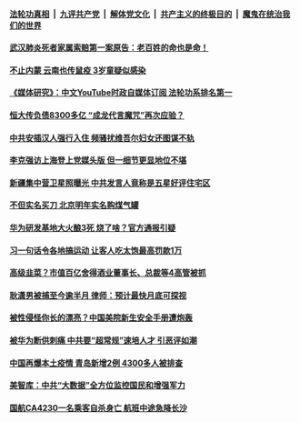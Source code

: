 

####  [法轮功真相](../../../../basic/blob/master/README.md?t=09270131) &nbsp;|&nbsp; [九评共产党](../../../../9ping.md/blob/master/README.md?t=09270131) &nbsp;|&nbsp; [解体党文化](../../../../jtdwh.md/blob/master/README.md?t=09270131)  &nbsp;|&nbsp; [共产主义的终极目的](../../../../gczydzjmd.md/blob/master/README.md?t=09270131) &nbsp;|&nbsp; [魔鬼在统治我们的世界](../../../../mgztzwmdsj.md/blob/master/README.md?t=09270131) 

#### [武汉肺炎死者家属索赔第一案原告：老百姓的命也是命！](../pages/soh5/426082.md?t=09270131) 
#### [不止内蒙 云南也传鼠疫 3岁童疑似感染](../pages/soh5/426073.md?t=09270131) 
#### [《媒体研究》：中文YouTube时政自媒体订阅  法轮功系排名第一](../pages/soh5/426046.md?t=09270131) 
#### [恒大传负债8300多亿 “成龙代言魔咒”再次应验？ ](../pages/soh5/426013.md?t=09270131) 
#### [中共安插汉人强行入住  频骚扰维吾尔妇女还图谋不轨](../pages/soh5/425989.md?t=09270131) 
#### [李克强访上海登上党媒头版 但一细节更显地位不堪](../pages/soh5/425944.md?t=09270131) 
#### [新疆集中营卫星照曝光 中共发言人竟称是五星好评住宅区](../pages/soh5/425941.md?t=09270131) 
#### [不但实名买刀 北京明年实名购煤气罐](../pages/soh5/425935.md?t=09270131) 
#### [华为研发基地大火酿3死 烧了啥？官方通报引疑](../pages/soh5/425929.md?t=09270131) 
#### [习一句话令各地搞运动 让客人吃太饱最高罚款1万](../pages/soh5/425917.md?t=09270131) 
#### [高级韭菜？市值百亿舍得酒业董事长、总裁等4高管被抓](../pages/soh5/425782.md?t=09270131) 
#### [耿潇男被捕至今逾半月 律师：预计最快月底可探视](../pages/soh5/425746.md?t=09270131) 
#### [被性侵怪你长的漂亮？中国美院新生安全手册遭炮轰](../pages/soh5/425740.md?t=09270131) 
#### [被华为断供刺痛 中共要“超常规”速培人才 引恶评如潮](../pages/soh5/425716.md?t=09270131) 
#### [中国再爆本土疫情 青岛新增2例 4300多人被排查](../pages/soh5/425701.md?t=09270131) 
#### [美智库：中共“大数据”全方位监控国民和增强军力](../pages/soh5/425692.md?t=09270131) 
#### [国航CA4230一名乘客自杀身亡 航班中途急降长沙 ](../pages/soh5/425680.md?t=09270131) 
